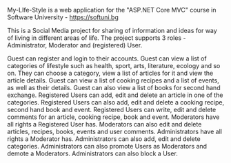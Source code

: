 My-LIfe-Style is a web application for the "ASP.NET Core MVC" course in Software University - https://softuni.bg

This is a Social Media project for sharing of information and ideas for way of living in different areas of life. The project supports 3 roles - Administrator, Moderator and (registered) User.

Guest can register and login to their accounts.
Guest can view a list of categories of lifestyle such as health, sport, arts, literature, ecology and so on. They can choose a category, view a list of articles for it and view the article details.
Guest can view a list of cooking recipes and a list of events, as well as their details.
Guest can also view a list of books for second hand exchange.
Registered Users can add, edit and delete an article in one of the categories.
Registered Users can also add, edit and delete a cooking recipe, second hand book and event.
Registered Users can write, edit and delete comments for an article, cooking recipe, book and event.
Moderators have all rights a Registered User has.
Moderators can also edit and delete articles, recipes, books, events and user comments.
Administrators have all rights a Moderator has.
Administrators can also add, edit and delete categories.
Administrators can also promote Users as Moderators and demote a Moderators.
Administrators can also block a User.